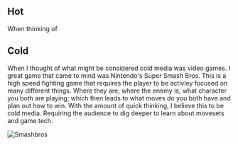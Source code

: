 ## Hot  
When thinking of 

## Cold  
When I thought of what might be considered cold media was video games. I great game that came to mind was Nintendo's Super Smash Bros. This is a high speed fighting game that requires the player to be activley focused on many different things. Where they are, where the enemy is, what character you both are playing; which then leads to what moves do you both have and plan out how to win. With the amount of quick thinking, I believe this to be cold media. Requiring the audience to dig deeper to learn about movesets and game tech. 

![Smashbros](https://www.google.com/url?sa=i&url=https%3A%2F%2Fwww.dekudeals.com%2Fitems%2Fsuper-smash-bros-ultimate&psig=AOvVaw2mTRCGHaOKyuwYqji7N6kG&ust=1708638400775000&source=images&cd=vfe&opi=89978449&ved=0CBMQjRxqFwoTCPizuZq0vYQDFQAAAAAdAAAAABBF)


